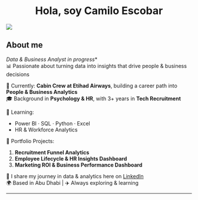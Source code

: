 <div align="center">
<h1 align="center">Hola, soy Camilo Escobar
</div>
<img src="![WhatsApp Image 2025-10-17 at 23 45 16 (1)](https://github.com/user-attachments/assets/369d71d0-0ed6-4490-9c90-ee2bb18bd387)
">

## About me

*Data & Business Analyst in progress**  
📊 Passionate about turning data into insights that drive people & business decisions  

💼 Currently: **Cabin Crew at Etihad Airways**, building a career path into **People & Business Analytics**  
🎓 Background in **Psychology & HR**, with 3+ years in **Tech Recruitment**

🧠 Learning:
- Power BI · SQL · Python · Excel  
- HR & Workforce Analytics  

📁 Portfolio Projects:
1. **Recruitment Funnel Analytics**  
2. **Employee Lifecycle & HR Insights Dashboard**  
3. **Marketing ROI & Business Performance Dashboard**

💬 I share my journey in data & analytics here on [LinkedIn](https://www.linkedin.com/in/camiloesag/)  
🌍 Based in Abu Dhabi | ✈️ Always exploring & learning  

---


